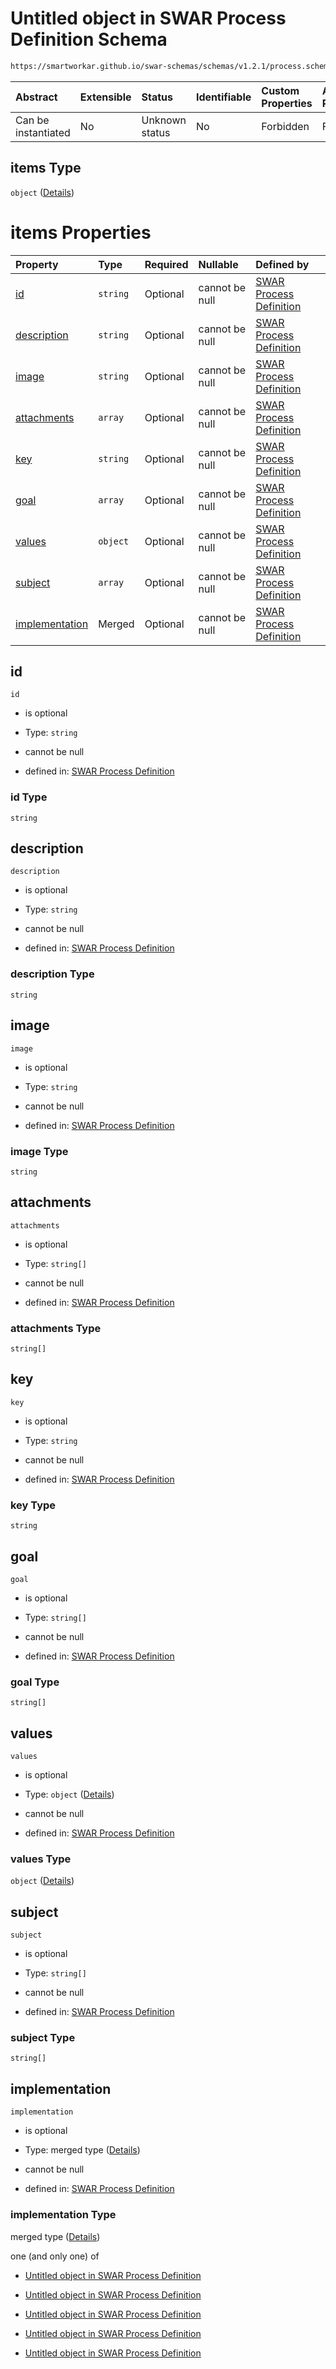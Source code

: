 # Untitled object in SWAR Process Definition Schema

```txt
https://smartworkar.github.io/swar-schemas/schemas/v1.2.1/process.schema.json#/properties/activities/items/properties/instructions/items
```



| Abstract            | Extensible | Status         | Identifiable | Custom Properties | Additional Properties | Access Restrictions | Defined In                                                                 |
| :------------------ | :--------- | :------------- | :----------- | :---------------- | :-------------------- | :------------------ | :------------------------------------------------------------------------- |
| Can be instantiated | No         | Unknown status | No           | Forbidden         | Forbidden             | none                | [process.schema.json\*](../out/process.schema.json "open original schema") |

## items Type

`object` ([Details](process-properties-activities-items-properties-instructions-items.md))

# items Properties

| Property                          | Type     | Required | Nullable       | Defined by                                                                                                                                                                                                                                                                                     |
| :-------------------------------- | :------- | :------- | :------------- | :--------------------------------------------------------------------------------------------------------------------------------------------------------------------------------------------------------------------------------------------------------------------------------------------- |
| [id](#id)                         | `string` | Optional | cannot be null | [SWAR Process Definition](process-properties-activities-items-properties-instructions-items-properties-id.md "https://smartworkar.github.io/swar-schemas/schemas/v1.2.1/process.schema.json#/properties/activities/items/properties/instructions/items/properties/id")                         |
| [description](#description)       | `string` | Optional | cannot be null | [SWAR Process Definition](process-properties-activities-items-properties-instructions-items-properties-description.md "https://smartworkar.github.io/swar-schemas/schemas/v1.2.1/process.schema.json#/properties/activities/items/properties/instructions/items/properties/description")       |
| [image](#image)                   | `string` | Optional | cannot be null | [SWAR Process Definition](process-properties-activities-items-properties-instructions-items-properties-image.md "https://smartworkar.github.io/swar-schemas/schemas/v1.2.1/process.schema.json#/properties/activities/items/properties/instructions/items/properties/image")                   |
| [attachments](#attachments)       | `array`  | Optional | cannot be null | [SWAR Process Definition](process-properties-activities-items-properties-instructions-items-properties-attachments.md "https://smartworkar.github.io/swar-schemas/schemas/v1.2.1/process.schema.json#/properties/activities/items/properties/instructions/items/properties/attachments")       |
| [key](#key)                       | `string` | Optional | cannot be null | [SWAR Process Definition](process-properties-activities-items-properties-instructions-items-properties-key.md "https://smartworkar.github.io/swar-schemas/schemas/v1.2.1/process.schema.json#/properties/activities/items/properties/instructions/items/properties/key")                       |
| [goal](#goal)                     | `array`  | Optional | cannot be null | [SWAR Process Definition](process-properties-activities-items-properties-instructions-items-properties-goal.md "https://smartworkar.github.io/swar-schemas/schemas/v1.2.1/process.schema.json#/properties/activities/items/properties/instructions/items/properties/goal")                     |
| [values](#values)                 | `object` | Optional | cannot be null | [SWAR Process Definition](process-properties-activities-items-properties-instructions-items-properties-values.md "https://smartworkar.github.io/swar-schemas/schemas/v1.2.1/process.schema.json#/properties/activities/items/properties/instructions/items/properties/values")                 |
| [subject](#subject)               | `array`  | Optional | cannot be null | [SWAR Process Definition](process-properties-activities-items-properties-instructions-items-properties-subject.md "https://smartworkar.github.io/swar-schemas/schemas/v1.2.1/process.schema.json#/properties/activities/items/properties/instructions/items/properties/subject")               |
| [implementation](#implementation) | Merged   | Optional | cannot be null | [SWAR Process Definition](process-properties-activities-items-properties-instructions-items-properties-implementation.md "https://smartworkar.github.io/swar-schemas/schemas/v1.2.1/process.schema.json#/properties/activities/items/properties/instructions/items/properties/implementation") |

## id



`id`

* is optional

* Type: `string`

* cannot be null

* defined in: [SWAR Process Definition](process-properties-activities-items-properties-instructions-items-properties-id.md "https://smartworkar.github.io/swar-schemas/schemas/v1.2.1/process.schema.json#/properties/activities/items/properties/instructions/items/properties/id")

### id Type

`string`

## description



`description`

* is optional

* Type: `string`

* cannot be null

* defined in: [SWAR Process Definition](process-properties-activities-items-properties-instructions-items-properties-description.md "https://smartworkar.github.io/swar-schemas/schemas/v1.2.1/process.schema.json#/properties/activities/items/properties/instructions/items/properties/description")

### description Type

`string`

## image



`image`

* is optional

* Type: `string`

* cannot be null

* defined in: [SWAR Process Definition](process-properties-activities-items-properties-instructions-items-properties-image.md "https://smartworkar.github.io/swar-schemas/schemas/v1.2.1/process.schema.json#/properties/activities/items/properties/instructions/items/properties/image")

### image Type

`string`

## attachments



`attachments`

* is optional

* Type: `string[]`

* cannot be null

* defined in: [SWAR Process Definition](process-properties-activities-items-properties-instructions-items-properties-attachments.md "https://smartworkar.github.io/swar-schemas/schemas/v1.2.1/process.schema.json#/properties/activities/items/properties/instructions/items/properties/attachments")

### attachments Type

`string[]`

## key



`key`

* is optional

* Type: `string`

* cannot be null

* defined in: [SWAR Process Definition](process-properties-activities-items-properties-instructions-items-properties-key.md "https://smartworkar.github.io/swar-schemas/schemas/v1.2.1/process.schema.json#/properties/activities/items/properties/instructions/items/properties/key")

### key Type

`string`

## goal



`goal`

* is optional

* Type: `string[]`

* cannot be null

* defined in: [SWAR Process Definition](process-properties-activities-items-properties-instructions-items-properties-goal.md "https://smartworkar.github.io/swar-schemas/schemas/v1.2.1/process.schema.json#/properties/activities/items/properties/instructions/items/properties/goal")

### goal Type

`string[]`

## values



`values`

* is optional

* Type: `object` ([Details](process-properties-activities-items-properties-instructions-items-properties-values.md))

* cannot be null

* defined in: [SWAR Process Definition](process-properties-activities-items-properties-instructions-items-properties-values.md "https://smartworkar.github.io/swar-schemas/schemas/v1.2.1/process.schema.json#/properties/activities/items/properties/instructions/items/properties/values")

### values Type

`object` ([Details](process-properties-activities-items-properties-instructions-items-properties-values.md))

## subject



`subject`

* is optional

* Type: `string[]`

* cannot be null

* defined in: [SWAR Process Definition](process-properties-activities-items-properties-instructions-items-properties-subject.md "https://smartworkar.github.io/swar-schemas/schemas/v1.2.1/process.schema.json#/properties/activities/items/properties/instructions/items/properties/subject")

### subject Type

`string[]`

## implementation



`implementation`

* is optional

* Type: merged type ([Details](process-properties-activities-items-properties-instructions-items-properties-implementation.md))

* cannot be null

* defined in: [SWAR Process Definition](process-properties-activities-items-properties-instructions-items-properties-implementation.md "https://smartworkar.github.io/swar-schemas/schemas/v1.2.1/process.schema.json#/properties/activities/items/properties/instructions/items/properties/implementation")

### implementation Type

merged type ([Details](process-properties-activities-items-properties-instructions-items-properties-implementation.md))

one (and only one) of

* [Untitled object in SWAR Process Definition](process-properties-activities-items-properties-instructions-items-properties-implementation-oneof-0.md "check type definition")

* [Untitled object in SWAR Process Definition](process-properties-activities-items-properties-instructions-items-properties-implementation-oneof-1.md "check type definition")

* [Untitled object in SWAR Process Definition](process-properties-activities-items-properties-instructions-items-properties-implementation-oneof-2.md "check type definition")

* [Untitled object in SWAR Process Definition](process-properties-activities-items-properties-instructions-items-properties-implementation-oneof-3.md "check type definition")

* [Untitled object in SWAR Process Definition](process-properties-activities-items-properties-instructions-items-properties-implementation-oneof-4.md "check type definition")
